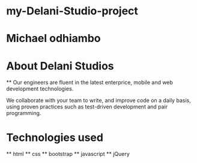 # my-Delani-Studio-project
# Michael odhiambo
# About Delani Studios
** Our engineers are fluent in the latest enterprice, mobile
and web development technologies.

We collaborate with your team to write, and improve
code on a daily basis, using proven practices such as
test-driven development and pair programming.

# Technologies used
** html
** css
** bootstrap
** javascript
** jQuery
